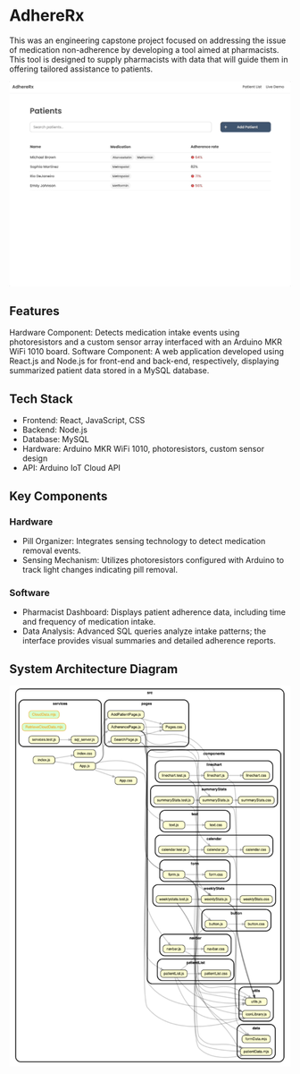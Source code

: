 # AdhereRx

This was an engineering capstone project focused on addressing the issue of medication non-adherence by developing a tool aimed at pharmacists. This tool is designed to supply pharmacists with data that will guide them in offering tailored assistance to patients.

![Demo GIF](./public/demo.gif)

## Features

Hardware Component: Detects medication intake events using photoresistors and a custom sensor array interfaced with an Arduino MKR WiFi 1010 board.
Software Component: A web application developed using React.js and Node.js for front-end and back-end, respectively, displaying summarized patient data stored in a MySQL database.

## Tech Stack

- Frontend: React, JavaScript, CSS
- Backend: Node.js
- Database: MySQL
- Hardware: Arduino MKR WiFi 1010, photoresistors, custom sensor design
- API: Arduino IoT Cloud API

## Key Components

### Hardware

- Pill Organizer: Integrates sensing technology to detect medication removal events.
- Sensing Mechanism: Utilizes photoresistors configured with Arduino to track light changes indicating pill removal.

### Software

- Pharmacist Dashboard: Displays patient adherence data, including time and frequency of medication intake.
- Data Analysis: Advanced SQL queries analyze intake patterns; the interface provides visual summaries and detailed adherence reports.

## System Architecture Diagram

![Dependency Graph](./public/dependency-graph.png)
